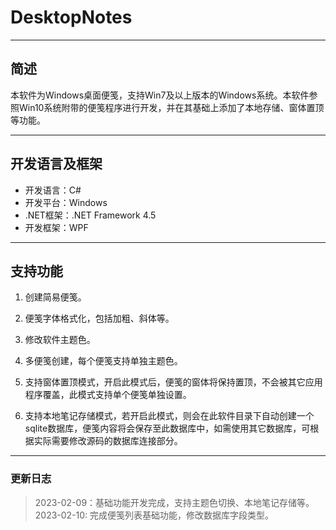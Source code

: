 # DesktopNotes

---

## 简述

本软件为Windows桌面便笺，支持Win7及以上版本的Windows系统。本软件参照Win10系统附带的便笺程序进行开发，并在其基础上添加了本地存储、窗体置顶等功能。

---

## 开发语言及框架
+ 开发语言：C#
+ 开发平台：Windows
+ .NET框架：.NET Framework 4.5
+ 开发框架：WPF

---

## 支持功能

1. 创建简易便笺。

2. 便笺字体格式化，包括加粗、斜体等。

3. 修改软件主题色。

4. 多便笺创建，每个便笺支持单独主题色。

5. 支持窗体置顶模式，开启此模式后，便笺的窗体将保持置顶，不会被其它应用程序覆盖，此模式支持单个便笺单独设置。

6. 支持本地笔记存储模式，若开启此模式，则会在此软件目录下自动创建一个sqlite数据库，便笺内容将会保存至此数据库中，如需使用其它数据库，可根据实际需要修改源码的数据库连接部分。

---

### 更新日志

> 2023-02-09：基础功能开发完成，支持主题色切换、本地笔记存储等。
> 2023-02-10: 完成便笺列表基础功能，修改数据库字段类型。